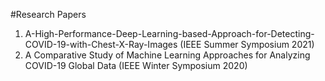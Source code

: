 #Research Papers
1. A-High-Performance-Deep-Learning-based-Approach-for-Detecting-COVID-19-with-Chest-X-Ray-Images (IEEE Summer Symposium 2021)
2. A Comparative Study of Machine Learning Approaches for Analyzing COVID-19 Global Data (IEEE Winter Symposium 2020)
